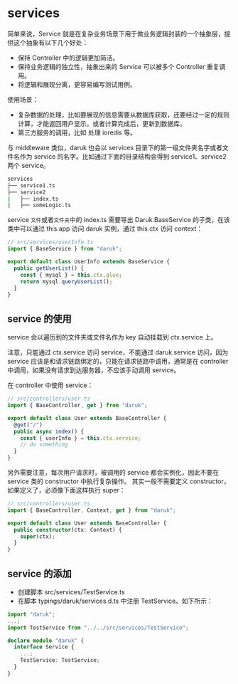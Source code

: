 # services

简单来说，Service 就是在复杂业务场景下用于做业务逻辑封装的一个抽象层，提供这个抽象有以下几个好处：

- 保持 Controller 中的逻辑更加简洁。
- 保持业务逻辑的独立性，抽象出来的 Service 可以被多个 Controller 重复调用。
- 将逻辑和展现分离，更容易编写测试用例。

使用场景：

- 复杂数据的处理，比如要展现的信息需要从数据库获取，还要经过一定的规则计算，才能返回用户显示。或者计算完成后，更新到数据库。
- 第三方服务的调用，比如 处理 ioredis 等。

与 middleware 类似，daruk 也会以 services 目录下的第一级文件夹名字或者文件名作为 service 的名字。比如通过下面的目录结构会得到 service1、service2 两个 service。

```bash
services
├── service1.ts
├── service2
|   ├── index.ts
|   ├── someLogic.ts
```

service `文件`或者`文件夹`中的 index.ts 需要导出 Daruk.BaseService 的子类，在该类中可以通过 this.app 访问 daruk 实例，通过 this.ctx 访问 context：

```ts
// src/services/userInfo.ts
import { BaseService } from "daruk";

export default class UserInfo extends BaseService {
  public getUserList() {
    const { mysql } = this.ctx.glue;
    return mysql.queryUserList();
  }
}
```

## service 的使用

service 会以遍历到的文件夹或文件名作为 key 自动挂载到 ctx.service 上。

注意，只能通过 ctx.service 访问 service，不能通过 daruk.service 访问，因为 service 应该是和请求链路绑定的，只能在请求链路中调用，通常是在 controller 中调用，如果没有请求到达服务器，不应该手动调用 service。

在 controller 中使用 service：

```typescript
// src/controllers/user.ts
import { BaseController, get } from "daruk";

export default class User extends BaseController {
  @get("/")
  public async index() {
    const { userInfo } = this.ctx.service;
    // do something
  }
}
```

另外需要注意，每次用户请求时，被调用的 service 都会实例化，因此不要在 service 类的 constructor 中执行复杂操作。 其实一般不需要定义 constructor，如果定义了，必须像下面这样执行 super：

```typescript
// src/controllers/user.ts
import { BaseController, Context, get } from "daruk";

export default class User extends BaseController {
  public constructor(ctx: Context) {
    super(ctx);
  }
}
```

## service 的添加

- 创建脚本 src/services/TestService.ts
- 在脚本 typings/daruk/services.d.ts 中注册 TestService。如下所示：

```typescript
import "daruk";
...;
import TestService from "../../src/services/TestService";

declare module "daruk" {
  interface Service {
    ...;
    TestService: TestService;
  }
}
```
